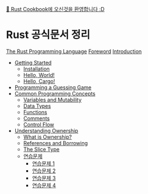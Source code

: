 [👋 Rust Cookbook에 오신것을 환영합니다 :D](index.md)

# Rust 공식문서 정리
[The Rust Programming Language]()
[Foreword]()
[Introduction]()
- [Getting Started]()
    - [Installation]()
    - [Hello, World!]()
    - [Hello, Cargo!]()
- [Programming a Guessing Game]()
- [Common Programming Concepts]()
    - [Variables and Mutability]()
    - [Data Types](Data_Types.md)
    - [Functions]()
    - [Comments]()
    - [Control Flow]()
- [Understanding Ownership](Understanding_ownership.md)
    - [What is Ownership?](What_is_ownership.md)
    - [References and Borrowing](References_and_borrowing.md)
    - [The Slice Type](The_slice_type.md)
    - [연습문제]()
        - [연습문제 1]()
        - [연습문제 2]()
        - [연습문제 3]()
        - [연습문제 4]()

